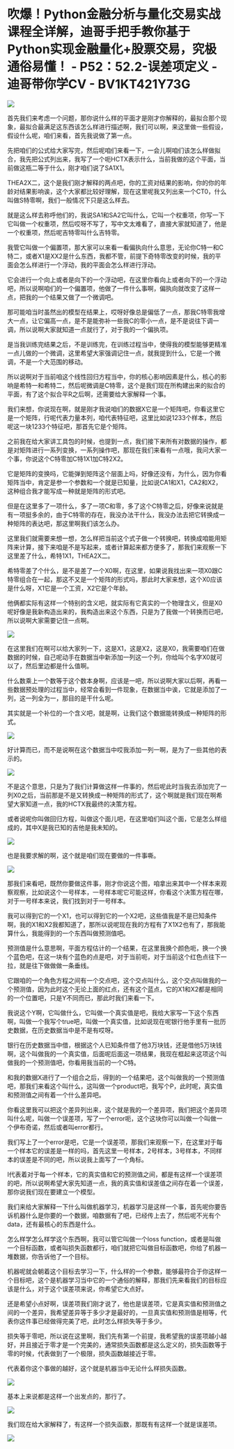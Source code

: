 # 吹爆！Python金融分析与量化交易实战课程全详解，迪哥手把手教你基于Python实现金融量化+股票交易，究极通俗易懂！ - P52：52.2-误差项定义 - 迪哥带你学CV - BV1KT421Y73G

![](img/125fb1da115d826acb3718b380299cb3_0.png)

首先我们来考虑一个问题，那你说什么样的平面才是刚才你解释的，最拟合那个现象，最拟合最满足这东西该怎么样进行描述啊，我们可以啊，来这里做一些假设，假设什么呢，咱们来看，首先我说做了第一点。

先把咱们的公式给大家写完，然后呢咱们来看一下，一会儿啊咱们该怎么样做拟合，我先把公式列出来，我写了一个呃HCTX表示什么，当前我做的这个平面，当前做这瓶二等于什么，刚才咱们说了SA1X1。

THEA2X二，这个是我们刚才解释的两点吧，你的工资对结果的影响，你的你的年龄对结果影响诶，这个大家都比较好理解，现在这里呢我又列出来一个CT0，什么叫做S特零啊，我们一般情况下只是这么样去。

就是这么样去称呼他们的，我说SA1和SA2它叫什么，它叫一个权重项，你写一下它叫做一个权重项，然后哎呀不写了，写中文太难看了，直接大家就知道了，他是一个权重项，然后呢吉特零叫什么吉特零。

我管它叫做一个偏置项，那大家可以来看一看偏执向什么意思，无论你C特一和C特二，或者X1是XX2是什么东西，我都不管，前提下奇特零改变的时候，我的平面会怎么样进行一个浮动，我的平面会怎么样进行浮动。

它会进行一个向上或者是向下的一个浮动吧，在这里你看向上或者向下的一个浮动吧，所以说啊咱们的一个偏置项，他做了一件什么事啊，偏执向就改变了这样一点，把我的一个结果又做了一个微调吧。

那可能咱当时虽然出的模型在结果上，哎呀好像总是偏低了一点，那我C特零我增大一点，让它偏高一点，是不是能弥补一些我C的零小一点，是不是说往下调一调，所以说啊大家就知道一点就行了，对于我的一个偏执项。

是当我训练完结果之后，不是训练完，在训练过程当中，使得我的模型能够更精准一点儿做的一个微调，这里希望大家强调记住一点，就我提到什么，它是一个微调，不是一个大范围的移动。

所以说啊对于当前咱这个线性回归方程当中，你的核心影响因素是什么，核心的影响是希特一和希特二，然后呢微调是C特零，这个是我们现在所构建出来的拟合的平面，有了这个拟合平R之后啊，还需要给大家解释一个事。

我们来想，你说现在啊，就是刚才我说咱们的数据X它是一个矩阵吧，你看这里它是一个矩阵，行呢代表力量本列，咱代表特征吧，这里比如说1233个样本，然后呢这一块1233个特征吧，那首先它是个矩阵。

之前我在给大家讲工具包的时候，也提到一点，我们接下来所有对数据的操作，都是对矩阵进行一系列变换，一系列操作吧，那现在我们来看有一点哦，我问大家一个事，你说这个C特零加C特1X1加C特2X2。

它是矩阵的变换吗，它能弹到矩阵这个层面上吗，好像还没有，为什么，因为你看矩阵当中，肯定是参一个参数和一个就是已知量，比如说CA1和X1，CA2和X2，这种组合我才能写成一种就是矩阵的形式吧。

但是在这里多了一项什么，多了一项C和零，多了这个C特零之后，好像来说就是有一项挺多余的，由于C特零的存在，我没办法干什么，我没办法去把它转换成一种矩阵的表达吧，那这里啊我们该怎么办。

这里我们就需要来想一想，怎么样把当前这个式子做一个转换吧，转换成咱能用矩阵来计算，接下来咱是不是写起来，或者计算起来都方便多了，那我们来观察一下这里差了什么，希特1X1，THEA2X二。

希特零差了个什么，是不是差了一个X0啊，在这里，如果说我找出来一项X0跟C特零组合在一起，那这不又是一个矩阵的形式吗，那此时大家来想，这个X0应该是什么呀，X1它是一个工资，X2它是个年龄。

他俩都实际有这样一个特别的含义吧，就实际有它真实的一个物理含义，但是X0呢好像是我新构造出来的，我构造出来这个东西，只是为了我做一个转换而已吧，所以说啊大家需要记住一点啊。



![](img/125fb1da115d826acb3718b380299cb3_2.png)

在这里我们在啊可以给大家列一下，这是X1，这是X2，这是X0，我需要咱们在做数据的时候，自己呢动手在数据当中新添加一列这一个列，你给叫个名字X0就可以了，然后里边都是什么值啊。

什么数乘上一个数等于这个数本身啊，应该是一吧，所以说啊大家以后啊，再看一些数据预处理的过程当中，经常会看到一件现象，在数据当中诶，它就是添加了一列，这一列全为一，那目的是干什么呢。

其实就是一个补位的一个含义吧，就是啊，让我们这个数据能转换成一种矩阵的形式。

![](img/125fb1da115d826acb3718b380299cb3_4.png)

好计算而已，而不是说啊在这个数据当中哎我添加一列一啊，是为了一些其他的表示的。

![](img/125fb1da115d826acb3718b380299cb3_6.png)

不是这个意思，只是为了我们计算做这样一件事的，然后呢此时当我去添加完了一列X0之后，当前那是不是又转换成一种矩阵的形式了，这个啊就是我们现在啊希望大家知道一点，我的HCTX我最终的决策方程。

或者说呢你叫做回归方程，叫做这个面儿吧，在这里咱们叫这个面，它是怎么样组成的，其中X是我已知的吉他是我未知的。



![](img/125fb1da115d826acb3718b380299cb3_8.png)

也是我要求解的啊，这个就是咱们现在要做的一件事嘶。

![](img/125fb1da115d826acb3718b380299cb3_10.png)

那我们来看吧，既然你要做这件事，刚才你说这个图，咱拿出来其中一个样本来观察观察，比如说这个一号样本，一号样本呢它可能这样，你看这个决策方程在哪，对于一号样本来说，我们找到对于一号样本。

我可以得到它的一个X1，也可以得到它的一个X2吧，这些值我是不是已知条件啊，我的X1和X2我都知道了，那所以说呢现在我的方程有了X1X2也有了，那我能算什么，我能得到的一个东西叫做预测值吧。

预测值是什么意思啊，平面方程估计的一个结果，在这里我换个颜色呃，换一个换个蓝色吧，在这一块有个蓝色的点是吧，对于当前呃，对于当前这个红色点往下一拉，就是往下做做做一条垂线。

它跟咱的一个角色方程之间有一个交点吧，这个交点叫什么，这个交点叫做我的一个预测值，因为此时这个无论上面的红点，还有这个蓝点，它的X1和X2都是相同的一个位置吧，只是Y不同而已，那此时我们来看一下。

我说这个Y啊，它叫做什么，它叫做一个真实值是吧，我给大家写一下这个东西啊，叫做一个我写个true吧，叫做一个真实值，比如说现在呢银行他手里有一批历史数据，在历史数据当中是不是有哎呀。

银行在历史数据当中借，根据这个人已知条件借了他3万块钱，还是借他5万块钱啊，这个叫做我的一个真实值，后面呢后面这一项结果，我现在框起来这项这个叫做我的一个预测值吧，你看用我当前的一个C特。

和我的数据X进行了一个组合之后，得到的一个结果吧，这个叫做我的一个预测值吧，那我们来看这个叫什么，这叫做一个product吧，我写个P，此时呢，真实值和预测值之间有着一个什么差异吧。

你看这里我可以把这个差异列出来，这个就是我的一个差异项，我们把这个差异项叫什么呢，叫做一个误差项，写了一个error呃，这个这块你可以叫做一个叫做一个伊布奇诺，然后或者叫error都行。

我们写上了一个error是吧，它是一个误差项，那我们来观察一下，在这里对于每一个样本它的误差是一样的吗，首先这里一号样本，2号样本，3号样本，不同样本的误差是不同的吧，所以说我上面写了一个角标。

I代表着对于每一个样本，它的真实值和它的预测值之间，都是有这样一个误差项的吧，所以说啊希望大家先知道一点，我的真实值和误差值之间存在着一个误差，那你说我们现在要建立一个模型。

我们来给大家解释一下什么叫做机器学习，机器学习是这样一个事，首先呢你要告诉机器什么是你要的一个数据，咱数据有了吧，已经传上去了，然后呢不光有个data，还有最核心的东西是什么。

怎么样学怎么样学这个东西啊，我可以管它叫做一个loss function，或者是叫做一个目标函数，或者叫损失函数都行，咱们就把它叫做目标函数吧，你给了机器一堆数据，你告诉他了一个目标。

机器呢就会朝着这个目标去学习一下，什么样的一个参数，能够最符合于你这样一个目标吧，这个是机器学习当中它的一个通俗的解释，那我们先来看我们的目标应该是什么，对于这个误差项来说，你希望它大点好。

还是希望小点好啊，误差项我们刚才说了，他也是误差项，它是真实值和预测值之间的一个差异，我希望差异等于多少才是最好的，一旦真实值和预测值是相等，代表你这件事已经做得完美了吧，此时怎么样损失等于多少。

损失等于零吧，所以说在这里啊，我们先有第一个前提，我希望我的误差项越小越好，并且接近于零才是一个完美的，通常损失函数都是这么定义的，损失函数等于零的时候，代表做到了一个极限，损失函数越接近于零。

代表着你这个事做的越好，这个就是机器当中无论什么样损失函数。

![](img/125fb1da115d826acb3718b380299cb3_12.png)

基本上来说都是这样一个出发点的，那行了。

![](img/125fb1da115d826acb3718b380299cb3_14.png)

我们现在给大家解释了，有这样一个损失函数，那既有有这样一个就是误差项。

![](img/125fb1da115d826acb3718b380299cb3_16.png)